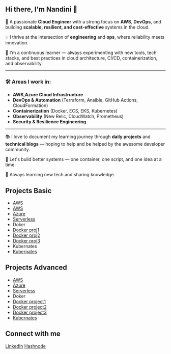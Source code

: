 ## Hi there, I'm Nandini 👋

🚀 A passionate **Cloud Engineer** with a strong focus on **AWS**, **DevOps**, and building **scalable, resilient, and cost-effective** systems in the cloud.

💡 I thrive at the intersection of **engineering** and **ops**, where reliability meets innovation.

🧠 I'm a continuous learner — always experimenting with new tools, tech stacks, and best practices in cloud architecture, CI/CD, containerization, and observability.

---

### 🛠️ Areas I work in:
- **AWS,Azure Cloud Infrastructure**
- **DevOps & Automation** (Terraform, Ansible, GitHub Actions, CloudFormation)
- **Containerization** (Docker, ECS, EKS, Kubernetes)
- **Observability** (New Relic, CloudWatch, Prometheus)
- **Security & Resilience Engineering**

---

📚 I love to document my learning journey through **daily projects** and **technical blogs** — hoping to help and be helped by the awesome developer community.

🚢 Let's build better systems — one container, one script, and one idea at a time.

🌱 Always learning new tech and sharing knowledge.


## Projects  Basic
- AWS
- [AWS](https://github.com/NandiniDuggineni/Automating-CI-CD-with-GitHub-Actions-and-AWS/tree/main)
- [Azure](https://github.com/NandiniDuggineni/Deploying-an-Enterprise-Grade-AKS/tree/main)
- [Serverless](https://github.com/NandiniDuggineni/NandiniDuggineni-Serverless-Image-Upload-and-Resizer-using-AWS-S3-Lambda-Event-Triggers)
- Doker
- [Docker proj1](https://github.com/NandiniDuggineni/Building-a-Full-Stack-App-with-React-Flask-and-PostgreSQL-Using-Docker-Compose)
- [Docker proj2](https://github.com/NandiniDuggineni/Deploy-a-Flask-Web-App-Behind-an-Nginx-Reverse-Proxy-Using-Docker)
- [Docker proj3](https://github.com/NandiniDuggineni/Automate-Your-Python-Scripts-with-Cron-and-Docker)
- Kubernates
- [Kubernates](https://github.com/)  

## Projects Advanced
- [AWS](https://github.com/NandiniDuggineni/Building-a-3-Tier-Web-App-with-Full-Observability-using-AWS-New-Relic)
- [Azure](https://github.com//)
- [Serverless](https://github.com//)
- Doker
- [Docker project1](https://github.com/NandiniDuggineni/Full-Stack-Development-with-Docker-Compose/tree/main)
- [Docker project2](https://github.com/NandiniDuggineni/Dockerize-Your-First-Node.js-API/tree/main)
- [Docker project3](https://github.com//)
- [Kubernates](https://github.com/) 

## Connect with me  
[LinkedIn](https://linkedin.com/in/) 
[Hashnode](https://nandiniduggineni.hashnode.dev/)

